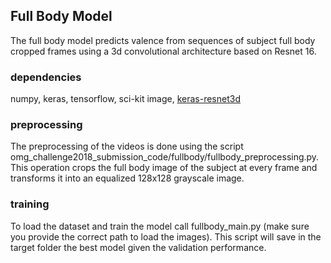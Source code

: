 ## Full Body Model

The full body model predicts valence from sequences of subject full body cropped frames using a 3d convolutional architecture based on Resnet 16.

### dependencies

numpy, keras, tensorflow, sci-kit image, [keras-resnet3d](https://github.com/JihongJu/keras-resnet3d)

### preprocessing

The preprocessing of the videos is done using the script omg_challenge2018_submission_code/fullbody/fullbody_preprocessing.py.
This operation crops the full body image of the subject at every frame and transforms it into an equalized 128x128 grayscale image.

### training

To load the dataset and train the model call fullbody_main.py (make sure you provide the correct path to load the images). This script will save in the target folder the best model given the validation performance.
